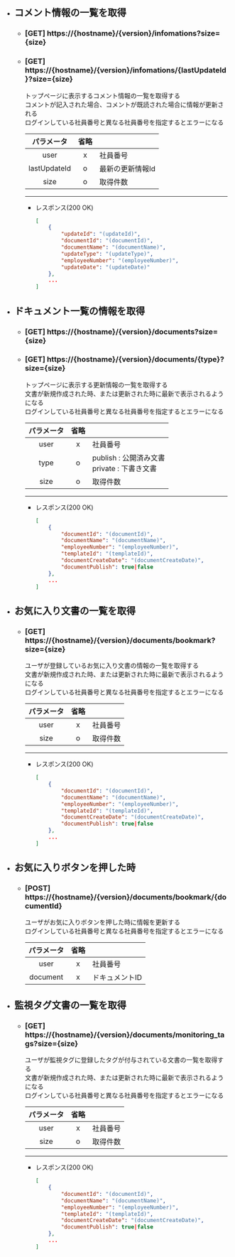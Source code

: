 - ## コメント情報の一覧を取得
    - ### [GET] https://{hostname}/{version}/infomations?size={size}
    - ### [GET] https://{hostname}/{version}/infomations/{lastUpdateId}?size={size}
        トップページに表示するコメント情報の一覧を取得する<br>
        コメントが記入された場合、コメントが既読された場合に情報が更新される<br>
        ログインしている社員番号と異なる社員番号を指定するとエラーになる


        | パラメータ | 省略 |  |  
        | :---: | :---: | --- |
        | user | x | 社員番号 |
        | lastUpdateId | o | 最新の更新情報Id |
        | size | o | 取得件数 |
        
        ---
        - レスポンス(200 OK)
            ```json
            [
                {
                    "updateId": "(updateId)",
                    "documentId": "(documentId)",
                    "documentName": "(documentName)",
                    "updateType": "(updateType)",
                    "employeeNumber": "(employeeNumber)",
                    "updateDate": "(updateDate)"
                },
                ...
            ]
            ```


- ## ドキュメント一覧の情報を取得
    - ### [GET] https://{hostname}/{version}/documents?size={size}
    - ### [GET] https://{hostname}/{version}/documents/{type}?size={size}
        トップページに表示する更新情報の一覧を取得する<br>
        文書が新規作成された時、または更新された時に最新で表示されるようになる<br>
        ログインしている社員番号と異なる社員番号を指定するとエラーになる


        | パラメータ | 省略 |  |  
        | :---: | :---: | --- |
        | user | x | 社員番号 |
        | type | o | publish : 公開済み文書<br>private : 下書き文書 |
        | size | o | 取得件数 |
        
        ---
        - レスポンス(200 OK)
            ```json
            [
                {
                    "documentId": "(documentId)",
                    "documentName": "(documentName)",
                    "employeeNumber": "(employeeNumber)",
                    "templateId": "(templateId)",
                    "documentCreateDate": "(documentCreateDate)",
                    "documentPublish": true|false
                },
                ...
            ]
            ```


- ## お気に入り文書の一覧を取得
    - ### [GET] https://{hostname}/{version}/documents/bookmark?size={size}
        ユーザが登録しているお気に入り文書の情報の一覧を取得する<br>
        文書が新規作成された時、または更新された時に最新で表示されるようになる<br>
        ログインしている社員番号と異なる社員番号を指定するとエラーになる


        | パラメータ | 省略 |  |  
        | :---: | :---: | --- |
        | user | x | 社員番号 |
        | size | o | 取得件数 |
        
        ---
        - レスポンス(200 OK)
            ```json
            [
                {
                    "documentId": "(documentId)",
                    "documentName": "(documentName)",
                    "employeeNumber": "(employeeNumber)",
                    "templateId": "(templateId)",
                    "documentCreateDate": "(documentCreateDate)",
                    "documentPublish": true|false
                },
                ...
            ]
            ```

- ## お気に入りボタンを押した時
    - ### [POST] https://{hostname}/{version}/documents/bookmark/{documentId}
        ユーザがお気に入りボタンを押した時に情報を更新する<br>
        ログインしている社員番号と異なる社員番号を指定するとエラーになる


        | パラメータ | 省略 |  |  
        | :---: | :---: | --- |
        | user | x | 社員番号 |
        | document | x | ドキュメントID |


        
        
- ## 監視タグ文書の一覧を取得
    - ### [GET] https://{hostname}/{version}/documents/monitoring_tags?size={size}
        ユーザが監視タグに登録したタグが付与されている文書の一覧を取得する<br>
        文書が新規作成された時、または更新された時に最新で表示されるようになる<br>
        ログインしている社員番号と異なる社員番号を指定するとエラーになる

        | パラメータ | 省略 |  |  
        | :---: | :---: | --- |
        | user | x | 社員番号 |
        | size | o | 取得件数 |
        
        ---
        - レスポンス(200 OK)
            ```json
            [
                {
                    "documentId": "(documentId)",
                    "documentName": "(documentName)",
                    "employeeNumber": "(employeeNumber)",
                    "templateId": "(templateId)",
                    "documentCreateDate": "(documentCreateDate)",
                    "documentPublish": true|false
                },
                ...
            ]
            ```
